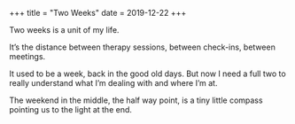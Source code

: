 +++
title = "Two Weeks"
date = 2019-12-22
+++

Two weeks is a unit of my life.

It’s the distance between therapy sessions, between check-ins, between meetings. 

It used to be a week, back in the good old days. But now I need a full two to really understand what I’m dealing with and where I’m at.

The weekend in the middle, the half way point, is a tiny little compass pointing us to the light at the end.